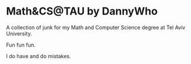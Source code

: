 # Math&CS@TAU by DannyWho
A collection of junk for my Math and Computer Science degree at Tel Aviv University.

Fun fun fun.

I do have and do mistakes.

